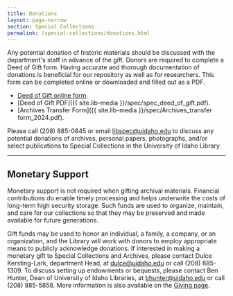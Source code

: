 ```yaml
---
title: Donations
layout: page-narrow
section: Special Collections
permalink: /special-collections/donations.html
---
```


Any potential donation of historic materials should be discussed with the department's staff in advance of the gift. Donors are required to complete a Deed of Gift form. Having accurate and thorough documentation of donations is beneficial for our repository as well as for researchers. This form can be completed online or downloaded and filled out as a PDF.

- [Deed of Gift online form](https://forms.office.com/pages/responsepage.aspx?id=Y2u8fpJXGUqyCwS4JgSIUxaSEHQ0MBFJmCa2EIVFmhNUOTk3OFhTNlNPSTRINEY2SlFaSkdaVlQ3OS4u).
- [Deed of Gift PDF]({{ site.lib-media }}/spec/spec_deed_of_gift.pdf).
- [Archives Transfer Form]({{ site.lib-media }}/spec/Archives_transfer form_2024.pdf).

Please call (208) 885-0845 or email <libspec@uidaho.edu> to discuss any potential donations of archives, personal papers, photographs, and/or select publications to Special Collections in the University of Idaho Library.

--------

## Monetary Support

Monetary support is not required when gifting archival materials. Financial contributions do enable timely processing and helps underwrite the costs of long-term high security storage. Such funds are used to organize, maintain, and care for our collections so that they may be preserved and made available for future generations.

Gift funds may be used to honor an individual, a family, a company, or an organization, and the Library will work with donors to employ appropriate means to publicly acknowledge donations. 
If interested in making a monetary gift to Special Collections and Archives, please contact Dulce Kersting-Lark, department Head, at <dulce@uidaho.edu> or call (208) 885-1309. To discuss setting up endowments or bequests, please contact Ben Hunter, Dean of University of Idaho Libraries, at <bhunter@uidaho.edu> or call (208) 885-5858. 
More information is also available on the [Giving page](/giving/).
